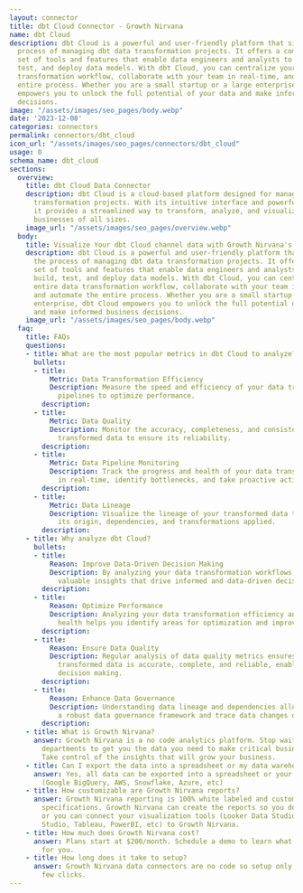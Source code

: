 ```yaml
---
layout: connector
title: dbt Cloud Connector - Growth Nirvana
name: dbt Cloud
description: dbt Cloud is a powerful and user-friendly platform that simplifies the
  process of managing dbt data transformation projects. It offers a comprehensive
  set of tools and features that enable data engineers and analysts to easily build,
  test, and deploy data models. With dbt Cloud, you can centralize your entire data
  transformation workflow, collaborate with your team in real-time, and automate the
  entire process. Whether you are a small startup or a large enterprise, dbt Cloud
  empowers you to unlock the full potential of your data and make informed business
  decisions.
image: "/assets/images/seo_pages/body.webp"
date: '2023-12-08'
categories: connectors
permalink: connectors/dbt_cloud
icon_url: "/assets/images/seo_pages/connectors/dbt_cloud"
usage: 0
schema_name: dbt_cloud
sections:
  overview:
    title: dbt Cloud Data Connector
    description: dbt Cloud is a cloud-based platform designed for managing dbt data
      transformation projects. With its intuitive interface and powerful features,
      it provides a streamlined way to transform, analyze, and visualize data for
      businesses of all sizes.
    image_url: "/assets/images/seo_pages/overview.webp"
  body:
    title: Visualize Your dbt Cloud channel data with Growth Nirvana's dbt Cloud Connector
    description: dbt Cloud is a powerful and user-friendly platform that simplifies
      the process of managing dbt data transformation projects. It offers a comprehensive
      set of tools and features that enable data engineers and analysts to easily
      build, test, and deploy data models. With dbt Cloud, you can centralize your
      entire data transformation workflow, collaborate with your team in real-time,
      and automate the entire process. Whether you are a small startup or a large
      enterprise, dbt Cloud empowers you to unlock the full potential of your data
      and make informed business decisions.
    image_url: "/assets/images/seo_pages/body.webp"
  faq:
    title: FAQs
    questions:
    - title: What are the most popular metrics in dbt Cloud to analyze?
      bullets:
      - title:
          Metric: Data Transformation Efficiency
          Description: Measure the speed and efficiency of your data transformation
            pipelines to optimize performance.
        description:
      - title:
          Metric: Data Quality
          Description: Monitor the accuracy, completeness, and consistency of your
            transformed data to ensure its reliability.
        description:
      - title:
          Metric: Data Pipeline Monitoring
          Description: Track the progress and health of your data transformation pipelines
            in real-time, identify bottlenecks, and take proactive actions.
        description:
      - title:
          Metric: Data Lineage
          Description: Visualize the lineage of your transformed data to understand
            its origin, dependencies, and transformations applied.
        description:
    - title: Why analyze dbt Cloud?
      bullets:
      - title:
          Reason: Improve Data-Driven Decision Making
          Description: By analyzing your data transformation workflows, you can gain
            valuable insights that drive informed and data-driven decision making.
        description:
      - title:
          Reason: Optimize Performance
          Description: Analyzing your data transformation efficiency and data pipeline
            health helps you identify areas for optimization and improve overall performance.
        description:
      - title:
          Reason: Ensure Data Quality
          Description: Regular analysis of data quality metrics ensures that your
            transformed data is accurate, complete, and reliable, enabling better
            decision making.
        description:
      - title:
          Reason: Enhance Data Governance
          Description: Understanding data lineage and dependencies allows you to create
            a robust data governance framework and trace data changes over time.
        description:
    - title: What is Growth Nirvana?
      answer: Growth Nirvana is a no code analytics platform. Stop waiting for other
        departments to get you the data you need to make critical business decisions.
        Take control of the insights that will grow your business.
    - title: Can I export the data into a spreadsheet or my data warehouse?
      answer: Yes, all data can be exported into a spreadsheet or your data warehouse
        (Google BigQuery, AWS, Snowflake, Azure, etc)
    - title: How customizable are Growth Nirvana reports?
      answer: Growth Nirvana reporting is 100% white labeled and customized to your
        specifications. Growth Nirvana can create the reports so you don’t have to
        or you can connect your visualization tools (Looker Data Studio/Google Data
        Studio, Tableau, PowerBI, etc) to Growth Nirvana.
    - title: How much does Growth Nirvana cost?
      answer: Plans start at $200/month. Schedule a demo to learn what plan is best
        for you.
    - title: How long does it take to setup?
      answer: Growth Nirvana data connectors are no code so setup only requires a
        few clicks.
---
```

